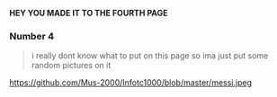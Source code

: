 **HEY YOU MADE IT TO THE FOURTH PAGE**

### Number 4
>i really dont know what to put on this page so ima just put some random pictures on it

https://github.com/Mus-2000/Infotc1000/blob/master/messi.jpeg
